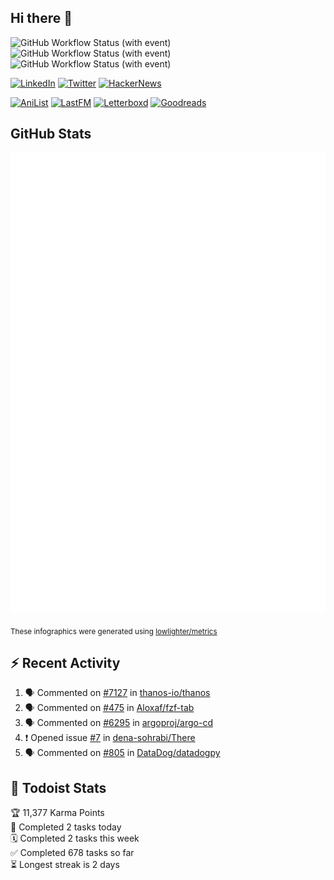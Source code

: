 ## Hi there 👋

![GitHub Workflow Status (with event)](https://img.shields.io/github/actions/workflow/status/PrayagS/PrayagS/metrics.yml?style=plastic&label=GitHub%20metrics)
![GitHub Workflow Status (with event)](https://img.shields.io/github/actions/workflow/status/PrayagS/PrayagS/github-recent-activity.yml?style=plastic&label=GitHub%20recent%20activity)
![GitHub Workflow Status (with event)](https://img.shields.io/github/actions/workflow/status/PrayagS/PrayagS/todoist.yml?style=plastic&label=Todoist%20activity)

[![LinkedIn](https://img.shields.io/badge/linkedin-%231E77B5.svg?&style=flat&logo=linkedin&logoColor=white)](https://linkedin.com/in/prayag-savsani)
[![Twitter](https://img.shields.io/badge/twitter-%2300acee.svg?&style=flat&logo=twitter&logoColor=white)](https://twitter.com/PrayagSavsani)
[![HackerNews](https://img.shields.io/hackernews/user-karma/PrayagS?style=flat&logo=ycombinator&logoColor=%23f0652f&labelColor=%23ffffff&color=%23f0652f)](https://news.ycombinator.com/user?id=PrayagS)

[![AniList](https://img.shields.io/badge/%20Prayagmatic-%2520?logo=anilist&logoColor=%2302A9FF&color=%23ffffff)](https://anilist.co/user/Prayagmatic/)
[![LastFM](https://img.shields.io/badge/%20PrayagS527-%2520?logo=lastdotfm&logoColor=%23ffffff&color=%23d51007)](https://www.last.fm/user/PrayagS527)
[![Letterboxd](https://img.shields.io/badge/%20Prayagmatic-%2520?logo=letterboxd&logoColor=%23202830&color=%23ffffff)](https://letterboxd.com/Prayagmatic/)
[![Goodreads](https://img.shields.io/badge/%20Prayagmatic-%2520?logo=goodreads&logoColor=%2375420e&color=%23e9e5cd)](https://www.goodreads.com/user/show/170988088-prayagmatic)

## GitHub Stats

![](./col1.metrics.svg)

<sub>These infographics were generated using [lowlighter/metrics](https://github.com/lowlighter/metrics)</sub>

## :zap: Recent Activity

<!--START_SECTION:activity-->
1. 🗣 Commented on [#7127](https://github.com/thanos-io/thanos/issues/7127#issuecomment-2395215400) in [thanos-io/thanos](https://github.com/thanos-io/thanos)
2. 🗣 Commented on [#475](https://github.com/Aloxaf/fzf-tab/issues/475#issuecomment-2395214870) in [Aloxaf/fzf-tab](https://github.com/Aloxaf/fzf-tab)
3. 🗣 Commented on [#6295](https://github.com/argoproj/argo-cd/issues/6295#issuecomment-2371822368) in [argoproj/argo-cd](https://github.com/argoproj/argo-cd)
4. ❗ Opened issue [#7](https://github.com/dena-sohrabi/There/issues/7) in [dena-sohrabi/There](https://github.com/dena-sohrabi/There)
5. 🗣 Commented on [#805](https://github.com/DataDog/datadogpy/issues/805#issuecomment-2338144428) in [DataDog/datadogpy](https://github.com/DataDog/datadogpy)
<!--END_SECTION:activity-->

## :memo: Todoist Stats

<!-- TODO-IST:START -->
🏆  11,377 Karma Points           
🌸  Completed 2 tasks today           
🗓  Completed 2 tasks this week           
✅  Completed 678 tasks so far           
⏳  Longest streak is 2 days
<!-- TODO-IST:END -->
